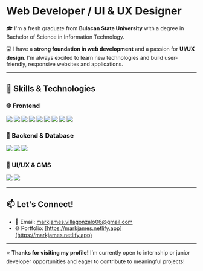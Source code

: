 # Web Developer / UI & UX Designer

🎓 I'm a fresh graduate from **Bulacan State University** with a degree in Bachelor of Science in Information Technology.

💻 I have a **strong foundation in web development** and a passion for **UI/UX design**. I'm always excited to learn new technologies and build user-friendly, responsive websites and applications.

---

## 🚀 Skills & Technologies

### 🌐 Frontend
<p align="left">
  <img src="https://img.shields.io/badge/HTML5-E34F26?style=flat&logo=html5&logoColor=white" />
  <img src="https://img.shields.io/badge/CSS3-1572B6?style=flat&logo=css3&logoColor=white" />
  <img src="https://img.shields.io/badge/Bootstrap-563D7C?style=flat&logo=bootstrap&logoColor=white" />
  <img src="https://img.shields.io/badge/Tailwind_CSS-38B2AC?style=flat&logo=tailwind-css&logoColor=white" />
  <img src="https://img.shields.io/badge/Quasar-027BE3?style=flat&logo=quasar&logoColor=white" />
  <img src="https://img.shields.io/badge/Vue.js-4FC08D?style=flat&logo=vue.js&logoColor=white" />
  <img src="https://img.shields.io/badge/React-61DAFB?style=flat&logo=react&logoColor=black" />
  <img src="https://img.shields.io/badge/JavaScript-F7DF1E?style=flat&logo=javascript&logoColor=black" />
  <img src="https://img.shields.io/badge/jQuery-0769AD?style=flat&logo=jquery&logoColor=white" />
</p>

### 🧠 Backend & Database
<p align="left">
  <img src="https://img.shields.io/badge/PHP-777BB4?style=flat&logo=php&logoColor=white" />
  <img src="https://img.shields.io/badge/Laravel-FF2D20?style=flat&logo=laravel&logoColor=white" />
  <img src="https://img.shields.io/badge/MySQL-4479A1?style=flat&logo=mysql&logoColor=white" />
</p>

### 🎨 UI/UX & CMS
<p align="left">
  <img src="https://img.shields.io/badge/Figma-F24E1E?style=flat&logo=figma&logoColor=white" />
  <img src="https://img.shields.io/badge/WordPress-21759B?style=flat&logo=wordpress&logoColor=white" />
</p>

---

## 📫 Let's Connect!

- 📧 Email: markjames.villagonzalo06@gmail.com
- 🌐 Portfolio: [https://markjames.netlify.app](https://markjames.netlify.app)

---

⭐ **Thanks for visiting my profile!** I’m currently open to internship or junior developer opportunities and eager to contribute to meaningful projects!
